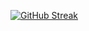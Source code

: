 [![GitHub Streak](https://streak-stats.demolab.com/?user=shamspathan)](https://git.io/streak-stats)

